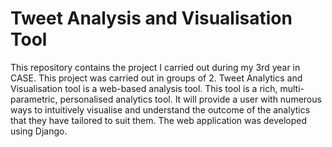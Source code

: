 # Tweet Analysis and Visualisation Tool

This repository contains the project I carried out during my 3rd year in CASE. This project was carried out in groups of 2. 
Tweet Analytics and Visualisation tool is a web-based analysis tool. This tool is a rich, multi-parametric, personalised analytics tool. It will provide a user with numerous ways to intuitively visualise and understand the outcome of the analytics that they have tailored to suit them. The web application was developed using Django. 


